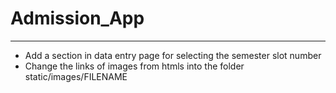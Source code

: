 # Admission_App
*** 

* Add a section in data entry page for selecting the semester slot number
* Change the links of images from htmls into the folder static/images/FILENAME
